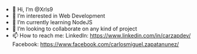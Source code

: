 - 👋 Hi, I’m @Xrls9
- 👀 I’m interested in Web Development
- 🌱 I’m currently learning NodeJS
- 💞️ I’m looking to collaborate on any kind of project 
- 📫 How to reach me:
  LinkedIn: https://www.linkedin.com/in/carzapdev/
  Facebook: https://www.facebook.com/carlosmiguel.zapatanunez/
<!---
Xrls9/Xrls9 is a ✨ special ✨ repository because its `README.md` (this file) appears on your GitHub profile.
You can click the Preview link to take a look at your changes.
--->

